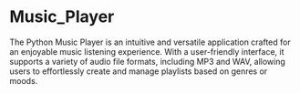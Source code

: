 # Music_Player
The Python Music Player is an intuitive and versatile application crafted for an enjoyable music listening experience. With a user-friendly interface, it supports a variety of audio file formats, including MP3 and WAV, allowing users to effortlessly create and manage playlists based on genres or moods.
